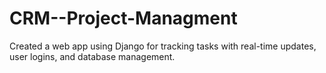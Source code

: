 # CRM--Project-Managment
Created a web app using Django for tracking tasks with real-time updates, user logins, and database management.
